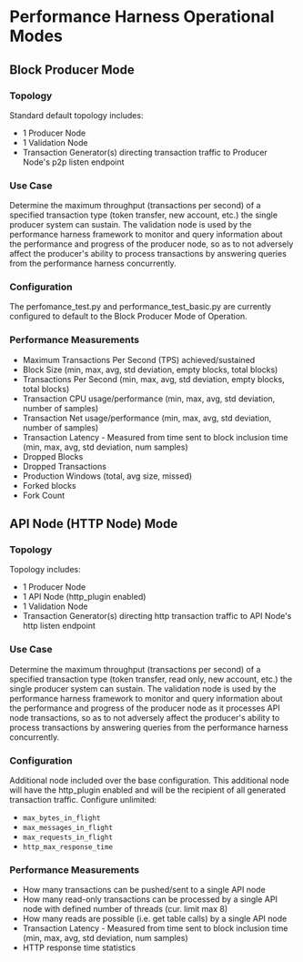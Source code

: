 # Performance Harness Operational Modes

## Block Producer Mode

### Topology

Standard default topology includes:
- 1 Producer Node
- 1 Validation Node
- Transaction Generator(s) directing transaction traffic to Producer Node's p2p listen endpoint

### Use Case

Determine the maximum throughput (transactions per second) of a specified transaction type (token transfer, new account, etc.) the single producer system can sustain.
The validation node is used by the performance harness framework to monitor and query information about the performance and progress of the producer node, so as to not
adversely affect the producer's ability to process transactions by answering queries from the performance harness concurrently.

### Configuration

The perfomance_test.py and performance_test_basic.py are currently configured to default to the Block Producer Mode of Operation.

### Performance Measurements

- Maximum Transactions Per Second (TPS) achieved/sustained
- Block Size (min, max, avg, std deviation, empty blocks, total blocks)
- Transactions Per Second (min, max, avg, std deviation, empty blocks, total blocks)
- Transaction CPU usage/performance (min, max, avg, std deviation, number of samples)
- Transaction Net usage/performance (min, max, avg, std deviation, number of samples)
- Transaction Latency - Measured from time sent to block inclusion time (min, max, avg, std deviation, num samples)
- Dropped Blocks
- Dropped Transactions
- Production Windows (total, avg size, missed)  
- Forked blocks
- Fork Count

## API Node (HTTP Node) Mode

### Topology

Topology includes:
- 1 Producer Node
- 1 API Node (http_plugin enabled)
- 1 Validation Node
- Transaction Generator(s) directing http transaction traffic to API Node's http listen endpoint

### Use Case

Determine the maximum throughput (transactions per second) of a specified transaction type (token transfer, read only, new account, etc.) the single producer system can sustain.
The validation node is used by the performance harness framework to monitor and query information about the performance and progress of the producer node as it processes API node transactions,
so as to not adversely affect the producer's ability to process transactions by answering queries from the performance harness concurrently.

### Configuration

Additional node included over the base configuration. This additional node will have the http_plugin enabled and will be the recipient of all generated transaction traffic.
Configure unlimited:
- `max_bytes_in_flight`
- `max_messages_in_flight`
- `max_requests_in_flight`
- `http_max_response_time`

### Performance Measurements

- How many transactions can be pushed/sent to a single API node
- How many read-only transactions can be processed by a single API node with defined number of threads (cur. limit max 8)
- How many reads are possible (i.e. get table calls) by a single API node
- Transaction Latency - Measured from time sent to block inclusion time (min, max, avg, std deviation, num samples)
- HTTP response time statistics

